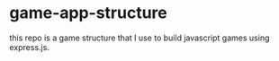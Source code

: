 # game-app-structure
this repo is a game structure that I use to build javascript games using express.js.
